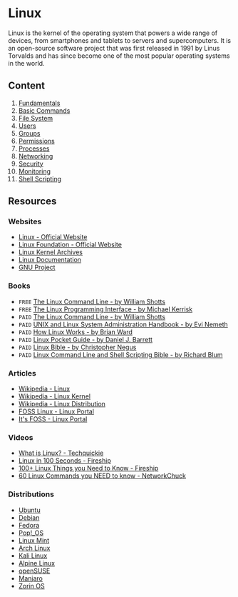 # Linux

Linux is the kernel of the operating system that powers a wide range of devices, from smartphones and tablets to servers and supercomputers. It is an open-source software project that was first released in 1991 by Linus Torvalds and has since become one of the most popular operating systems in the world.

## Content

1. [Fundamentals](./1-fundamentals.md)
2. [Basic Commands](./2-commands.md)
3. [File System](./3-files.md)
4. [Users](./4-users.md)
5. [Groups](./5-groups.md)
6. [Permissions](./6-permissions.md)
7. [Processes](./7-processes.md)
8. [Networking](./8-networking.md)
9. [Security](./9-security.md)
10. [Monitoring](./10-monitoring.md)
11. [Shell Scripting](./11-scripting.md)

## Resources

### Websites

- [Linux - Official Website](https://www.linux.org/)
- [Linux Foundation - Official Website](https://www.linuxfoundation.org/)
- [Linux Kernel Archives](https://www.kernel.org/)
- [Linux Documentation](https://www.kernel.org/doc/html/latest/index.html)
- [GNU Project](https://www.gnu.org/)

### Books

- `FREE` [The Linux Command Line - by William Shotts](http://linuxcommand.org/tlcl.php)
- `FREE` [The Linux Programming Interface - by Michael Kerrisk](https://man7.org/tlpi/)
- `PAID` [The Linux Command Line - by William Shotts](https://www.amazon.com/dp/1593279523)
- `PAID` [UNIX and Linux System Administration Handbook - by Evi Nemeth](https://www.amazon.com/dp/0134277554)
- `PAID` [How Linux Works - by Brian Ward](https://www.amazon.com/dp/1718500408)
- `PAID` [Linux Pocket Guide - by Daniel J. Barrett](https://www.amazon.com/dp/1098157966)
- `PAID` [Linux Bible - by Christopher Negus](https://www.amazon.com/dp/1119578884)
- `PAID` [Linux Command Line and Shell Scripting Bible - by Richard Blum](https://www.amazon.com/dp/1119700914)

### Articles

- [Wikipedia - Linux](https://en.wikipedia.org/wiki/Linux)
- [Wikipedia - Linux Kernel](https://en.wikipedia.org/wiki/Linux_kernel)
- [Wikipedia - Linux Distribution](https://en.wikipedia.org/wiki/Linux_distribution)
- [FOSS Linux - Linux Portal](https://www.fosslinux.com/)
- [It's FOSS - Linux Portal](https://itsfoss.com/)

### Videos

- [What is Linux? - Techquickie](https://youtu.be/zA3vmx0GaO8)
- [Linux in 100 Seconds - Fireship](https://youtu.be/rrB13utjYV4)
- [100+ Linux Things you Need to Know - Fireship](https://youtu.be/LKCVKw9CzFo)
- [60 Linux Commands you NEED to know - NetworkChuck](https://youtu.be/gd7BXuUQ91w)

### Distributions

- [Ubuntu](https://ubuntu.com/)
- [Debian](https://www.debian.org/)
- [Fedora](https://getfedora.org/)
- [Pop!_OS](https://pop.system76.com/)
- [Linux Mint](https://linuxmint.com/)
- [Arch Linux](https://www.archlinux.org/)
- [Kali Linux](https://www.kali.org/)
- [Alpine Linux](https://alpinelinux.org/)
- [openSUSE](https://www.opensuse.org/)
- [Manjaro](https://manjaro.org/)
- [Zorin OS](https://zorinos.com/)
